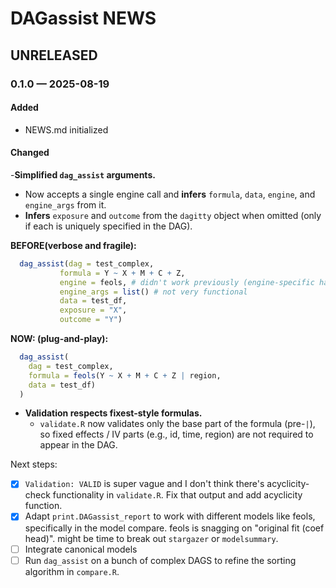 # DAGassist NEWS

## UNRELEASED

### 0.1.0 — 2025-08-19

#### Added 
- NEWS.md initialized

#### Changed

-**Simplified `dag_assist` arguments.**
  - Now accepts a single engine call and **infers** `formula`, `data`, `engine`, and `engine_args` from it.
  - **Infers** `exposure` and `outcome` from the `dagitty` object when omitted (only if each is uniquely specified in the DAG).
    
  **BEFORE(verbose and fragile):**
```r
  dag_assist(dag = test_complex, 
           formula = Y ~ X + M + C + Z,
           engine = feols, # didn't work previously (engine-specific handling)
           engine_args = list() # not very functional
           data = test_df,
           exposure = "X", 
           outcome = "Y")
```
  

  **NOW: (plug-and-play):**
```r
  dag_assist(
    dag = test_complex, 
    formula = feols(Y ~ X + M + C + Z | region, 
    data = test_df)
  )
```

- **Validation respects fixest-style formulas.**
  - `validate.R` now validates only the base part of the formula (pre-`|`), so fixed effects / IV parts (e.g., id, time, region) are not required to appear in the DAG.
 
Next steps: 
- [x] `Validation: VALID` is super vague and I don't think there's acyclicity-check
    functionality in `validate.R`. Fix that output and add acyclicity function.
- [x] Adapt `print.DAGassist_report` to work with different models like feols, 
    specifically in the model compare. feols is snagging on "original fit 
    (coef head)". might be time to break out `stargazer` or `modelsummary`.
- [ ] Integrate canonical models
- [ ] Run `dag_assist` on a bunch of complex DAGS to refine the sorting 
    algorithm in `compare.R`.
